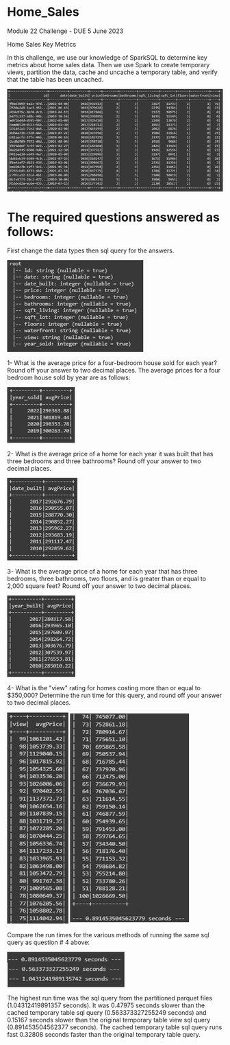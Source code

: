 # Home_Sales
Module 22 Challenge - DUE 5 June 2023

Home Sales Key Metrics

In this challenge, we use our knowledge of SparkSQL to determine key metrics about home sales data. Then we use Spark to create temporary views, partition the data, cache and uncache a temporary table, and verify that the table has been uncached.

   ![](https://github.com/mugsiemx/Home_Sales/blob/main/Images/1_read_in_AWS_S3_bucket.png)
    
# The required questions answered as follows:
First change the data types then sql query for the answers.

   ![](https://github.com/mugsiemx/Home_Sales/blob/main/Images/2_change_data_types_and_create_temp_view.png)

1- What is the average price for a four-bedroom house sold for each year? Round off your answer to two decimal places.
    The average prices for a four bedroom
    house sold by year are as follows:

   ![](https://github.com/mugsiemx/Home_Sales/blob/main/Images/3_avg_price_4_bed.png)

2- What is the average price of a home for each year it was built that has three bedrooms and three bathrooms? Round off your answer to two decimal places.

   ![](https://github.com/mugsiemx/Home_Sales/blob/main/Images/4_avg_price_3_bed_3_bath.png)

3- What is the average price of a home for each year that has three bedrooms, three bathrooms, two floors, and is greater than or equal to 2,000 square feet? Round off your answer to two decimal places.

   ![](https://github.com/mugsiemx/Home_Sales/blob/main/Images/5_avg_price_3_bed_3_bath_2_fl_2000sqft_bigger.png)

4- What is the "view" rating for homes costing more than or equal to $350,000? Determine the run time for this query, and round off your answer to two decimal places.

   ![](https://github.com/mugsiemx/Home_Sales/blob/main/Images/6_avg_price_view_temp_view.png)

Compare the run times for the various methods of running the same sql query as question # 4 above:

   ![](https://github.com/mugsiemx/Home_Sales/blob/main/Images/run_times.png)

The highest run time was the sql query from the partitioned parquet files (1.04312419891357 seconds). It was 0.47975 seconds slower than the cached temporary table sql query (0.563373327255249 seconds) and 0.15167 seconds slower than the original temporary table view sql query (0.891453504562377 seconds). The cached temporary table sql query runs fast 0.32808 seconds faster than the original temporary table query.


